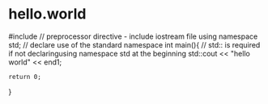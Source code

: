 # hello.world 
#include <iostream> // preprocessor directive - include iostream file
using namespace std; // declare use of the standard namespace
int main(){
    // std:: is required if not declaringusing namespace std at the beginning
    std::cout << "hello world" << end1;

    return 0;
}
